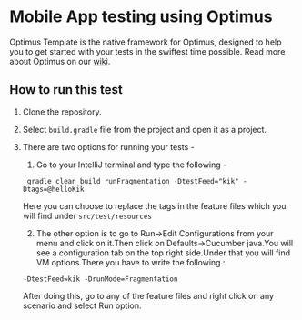 # Mobile App testing using Optimus

Optimus Template is the native framework for Optimus, designed to help you
to get started with your tests in the swiftest time possible. Read more about Optimus on our [wiki](https://github.com/testvagrant/optimusTemplate/wiki).

## How to run this test
1. Clone the repository.
2. Select `build.gradle` file from the project and open it as a project.
3. There are two options for running your tests -
   1.  Go to your IntelliJ terminal and type the following -

     ` gradle clean build runFragmentation -DtestFeed="kik" -Dtags=@helloKik`

    Here you can choose to replace the tags in the feature
    files which you will find under `src/test/resources`

   2.  The other option is to go to Run->Edit Configurations from your menu and
     click on it.Then click on Defaults->Cucumber java.You will see a configuration
     tab on the top right side.Under that you will find VM options.There you have
     to write the following :

     `-DtestFeed=kik -DrunMode=Fragmentation`

     After doing this, go to any of the feature files and right click on any
     scenario and select Run option.
